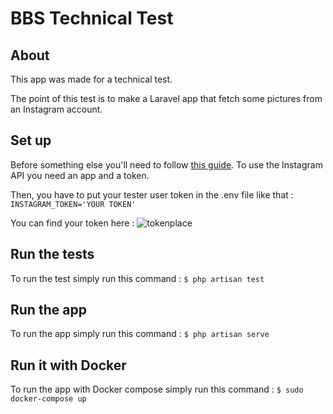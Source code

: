 # BBS Technical Test

## About
This app was made for a technical test.

The point of this test is to make a Laravel app that fetch some pictures from an Instagram account.

## Set up
Before something else you'll need to follow [this guide](https://developers.facebook.com/docs/instagram-basic-display-api/getting-started).
To use the Instagram API you need an app and a token.

Then, you have to put your tester user token in the .env file like that :
```INSTAGRAM_TOKEN='YOUR TOKEN'```

You can find your token here :
![tokenplace](resources/doc_img/token.png)

## Run the tests
To run the test simply run this command :
```$ php artisan test```

## Run the app
To run the app simply run this command :
```$ php artisan serve```

## Run it with Docker
To run the app with Docker compose simply run this command :
```$ sudo docker-compose up```